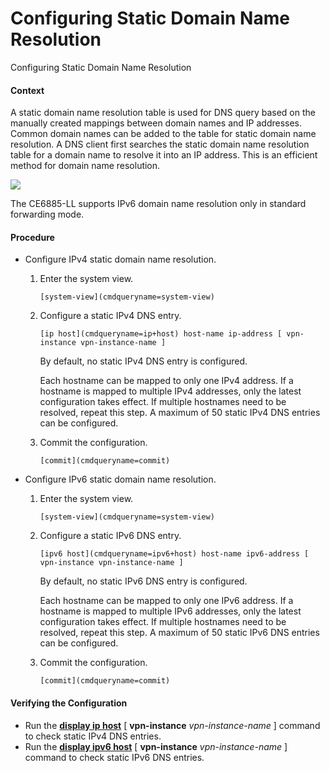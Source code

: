 Configuring Static Domain Name Resolution
=========================================

Configuring Static Domain Name Resolution

#### Context

A static domain name resolution table is used for DNS query based on the manually created mappings between domain names and IP addresses. Common domain names can be added to the table for static domain name resolution. A DNS client first searches the static domain name resolution table for a domain name to resolve it into an IP address. This is an efficient method for domain name resolution.

![](public_sys-resources/note_3.0-en-us.png) 

The CE6885-LL supports IPv6 domain name resolution only in standard forwarding mode.



#### Procedure

* Configure IPv4 static domain name resolution.
  1. Enter the system view.
     
     
     ```
     [system-view](cmdqueryname=system-view)
     ```
  2. Configure a static IPv4 DNS entry.
     
     
     ```
     [ip host](cmdqueryname=ip+host) host-name ip-address [ vpn-instance vpn-instance-name ]
     ```
     
     By default, no static IPv4 DNS entry is configured.
     
     Each hostname can be mapped to only one IPv4 address. If a hostname is mapped to multiple IPv4 addresses, only the latest configuration takes effect. If multiple hostnames need to be resolved, repeat this step. A maximum of 50 static IPv4 DNS entries can be configured.
  3. Commit the configuration.
     
     
     ```
     [commit](cmdqueryname=commit)
     ```
* Configure IPv6 static domain name resolution.
  1. Enter the system view.
     
     
     ```
     [system-view](cmdqueryname=system-view)
     ```
  2. Configure a static IPv6 DNS entry.
     
     
     ```
     [ipv6 host](cmdqueryname=ipv6+host) host-name ipv6-address [ vpn-instance vpn-instance-name ]
     ```
     
     By default, no static IPv6 DNS entry is configured.
     
     Each hostname can be mapped to only one IPv6 address. If a hostname is mapped to multiple IPv6 addresses, only the latest configuration takes effect. If multiple hostnames need to be resolved, repeat this step. A maximum of 50 static IPv6 DNS entries can be configured.
  3. Commit the configuration.
     
     
     ```
     [commit](cmdqueryname=commit)
     ```

#### Verifying the Configuration

* Run the [**display ip host**](cmdqueryname=display+ip+host) [ **vpn-instance** *vpn-instance-name* ] command to check static IPv4 DNS entries.
* Run the [**display ipv6 host**](cmdqueryname=display+ipv6+host) [ **vpn-instance** *vpn-instance-name* ] command to check static IPv6 DNS entries.